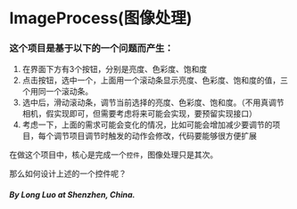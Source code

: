 # ImageProcess(图像处理)

### 这个项目是基于以下的一个问题而产生：

1. 在界面下方有3个按钮，分别是亮度、色彩度、饱和度 
2. 点击按钮，选中一个，上面用一个滚动条显示亮度、色彩度、饱和度的值，三个用同一个滚动条。 
3. 选中后，滑动滚动条，调节当前选择的亮度、色彩度、饱和度。（不用真调节相机，假实现即可，但需要考虑将来可能会实现，要预留实现接口） 
4. 考虑一下，上面的需求可能会变化的情况，比如可能会增加减少要调节的项目，每个调节项目调节时触发的动作会修改，代码要能够很方便扩展

在做这个项目中，核心是完成一个`控件`，图像处理只是其次。

那么如何设计上述的一个控件呢？



#### ***By Long Luo at Shenzhen, China.***




